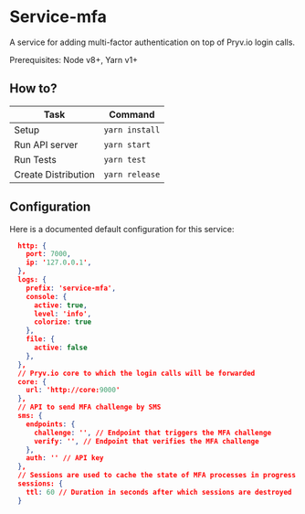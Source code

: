 # Service-mfa

A service for adding multi-factor authentication on top of Pryv.io login calls.

Prerequisites: Node v8+, Yarn v1+

## How to?

| Task                              | Command                        |
| --------------------------------- | ------------------------------ |
| Setup                             | `yarn install`                 |
| Run API server                    | `yarn start`                   |
| Run Tests                         | `yarn test`                    |
| Create Distribution               | `yarn release`                 |

## Configuration

Here is a documented default configuration for this service: 

```json
  http: {
    port: 7000,
    ip: '127.0.0.1',
  },
  logs: {
    prefix: 'service-mfa',
    console: {
      active: true,
      level: 'info',
      colorize: true
    },
    file: {
      active: false
    },
  },
  // Pryv.io core to which the login calls will be forwarded
  core: {
    url: 'http://core:9000'
  },
  // API to send MFA challenge by SMS
  sms: {
    endpoints: {
      challenge: '', // Endpoint that triggers the MFA challenge
      verify: '', // Endpoint that verifies the MFA challenge
    },
    auth: '' // API key
  },
  // Sessions are used to cache the state of MFA processes in progress
  sessions: {
    ttl: 60 // Duration in seconds after which sessions are destroyed
  }
```
